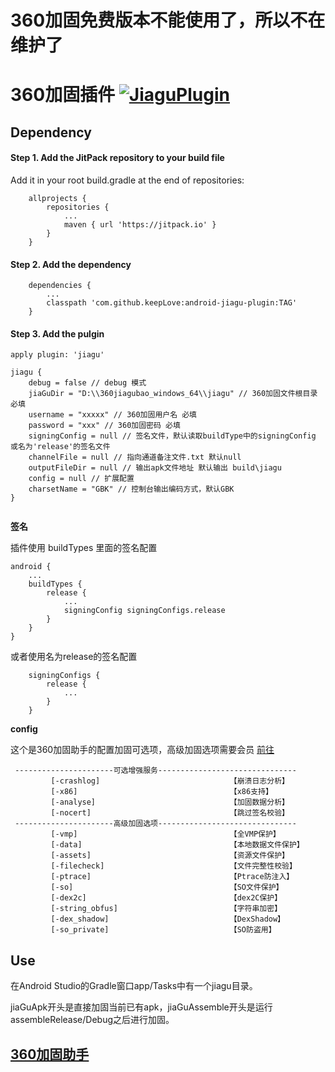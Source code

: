 # 360加固免费版本不能使用了，所以不在维护了

# 360加固插件 [![JiaguPlugin](https://jitpack.io/v/com.github.keepLove/android-jiagu-plugin.svg)](https://jitpack.io/#com.github.keepLove/android-jiagu-plugin)

## Dependency

#### Step 1. Add the JitPack repository to your build file

Add it in your root build.gradle at the end of repositories:

```
    allprojects {
        repositories {
			...
			maven { url 'https://jitpack.io' }
		}
	}
```

#### Step 2. Add the dependency

```
    dependencies {
        ...
        classpath 'com.github.keepLove:android-jiagu-plugin:TAG'
	}
```

#### Step 3. Add the pulgin

```
apply plugin: 'jiagu'

jiagu {
    debug = false // debug 模式
    jiaGuDir = "D:\\360jiagubao_windows_64\\jiagu" // 360加固文件根目录 必填
    username = "xxxxx" // 360加固用户名 必填
    password = "xxx" // 360加固密码 必填
    signingConfig = null // 签名文件，默认读取buildType中的signingConfig 或名为'release'的签名文件
    channelFile = null // 指向通道备注文件.txt 默认null
    outputFileDir = null // 输出apk文件地址 默认输出 build\jiagu
    config = null // 扩展配置
    charsetName = "GBK" // 控制台输出编码方式，默认GBK
}


```

**签名**

插件使用 buildTypes 里面的签名配置

```
android {
    ...
    buildTypes {
        release {
            ...
            signingConfig signingConfigs.release
        }
    }
}
```

或者使用名为release的签名配置

```
    signingConfigs {
        release {
            ...
        }
    }
```

**config**

这个是360加固助手的配置加固可选项，高级加固选项需要会员 [前往](http://jiagu.360.cn/#/global/vip/packages)

```
 ----------------------可选增强服务-------------------------------
         [-crashlog]                             【崩溃日志分析】
         [-x86]                                  【x86支持】
         [-analyse]                              【加固数据分析】
         [-nocert]                               【跳过签名校验】
 ----------------------高级加固选项-------------------------------
         [-vmp]                                  【全VMP保护】
         [-data]                                 【本地数据文件保护】
         [-assets]                               【资源文件保护】
         [-filecheck]                            【文件完整性校验】
         [-ptrace]                               【Ptrace防注入】
         [-so]                                   【SO文件保护】
         [-dex2c]                                【dex2C保护】
         [-string_obfus]                         【字符串加密】
         [-dex_shadow]                           【DexShadow】
         [-so_private]                           【SO防盗用】
```

## Use

在Android Studio的Gradle窗口app/Tasks中有一个jiagu目录。

jiaGuApk开头是直接加固当前已有apk，jiaGuAssemble开头是运行assembleRelease/Debug之后进行加固。

## [360加固助手](https://jiagu.360.cn/#/global/download)

